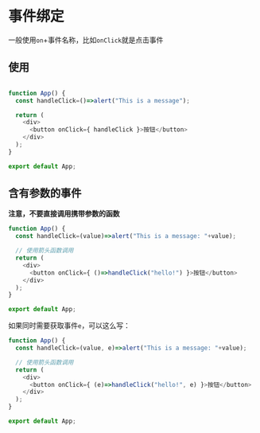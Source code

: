 # 事件绑定

一般使用`on`+事件名称，比如`onClick`就是点击事件

## 使用

```js

function App() {
  const handleClick=()=>alert("This is a message");

  return (
    <div>
      <button onClick={ handleClick }>按钮</button>
    </div>
  );
}

export default App;

```

## 含有参数的事件

**注意，不要直接调用携带参数的函数**

```js
function App() {
  const handleClick=(value)=>alert("This is a message: "+value);

  // 使用箭头函数调用
  return (
    <div>
      <button onClick={ ()=>handleClick("hello!") }>按钮</button>
    </div>
  );
}

export default App;
```

如果同时需要获取事件`e`，可以这么写：

```js
function App() {
  const handleClick=(value, e)=>alert("This is a message: "+value);

  // 使用箭头函数调用
  return (
    <div>
      <button onClick={ (e)=>handleClick("hello!", e) }>按钮</button>
    </div>
  );
}

export default App;
```